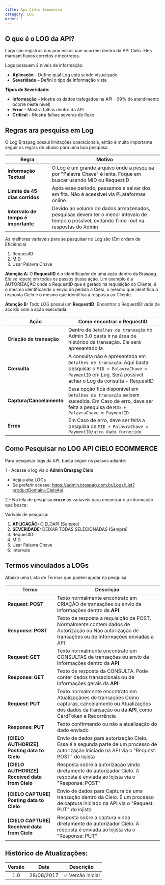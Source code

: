 ```yaml
---
title: Api Cielo Ecommerce
category: LOG
order: 1
---
```


## O que é o LOG da API?


Logs são registros dos processos que ocorrem dentro da API Cielo. Eles marcam fluxos corretos e incorretos.


Logs possuem 2 níveis de informação:

* **Aplicação** – Define qual Log está sendo visualizado
* **Severidade** – Defini o tipo de informação vista

**Tipos de Severidade:**

* **Informação** – Mostra os dados trafegados na API - 99% do atendimento ocorre neste nível)
* **Error** – Mostra falhas dentro da API 
* **Critical** – Mostra falhas severas de fluxo




## Regras ara pesquisa em Log

O Log Braspag possui limitações operacionais, então é muito importante seguir as regras de abaixo para uma boa pesquisa:

| Regra                               | Motivo                                                                                                                                   |
|-------------------------------------|------------------------------------------------------------------------------------------------------------------------------------------|
| **Informação Textual**              | O Log é um grande arquivo onde a pesquisa por "Palavra Chave" é lenta. Foque em buscar usando MID ou RequestID                           |
| **Limite de 45 dias corridos**      | Após esse periodo, passamos a salvar dos em fita. Não é acessivel via PLataformas online.                                                |
| **Intervalo de tempo é importante** | Devido ao volume de dados armazenados, pesquisas devem ter o menor intevalo de tempo o possivel, evitando Time-out na respostas do Admin |


As melhores variaveis para se pesquisar no Log são (Em ordem de Eficiência)

1. RequestID
2. MID
3. Usar Palavra Chave




**Atenção A:** O **RequestID** é o identificador de uma ação dentro da Braspag. Ele se repete em todos os passos dessa ação. Um exemplo é a AUTORIZAÇÃO onde o RequestID que é gerado na requisição do Cliente, é o mesmo identificando o envio do pedido a Cielo, o mesmo que identifica a resposta Cielo e o mesmo que identifica a resposta ao Cliente.

**Atenção B:** Todo LOG possui um **RequestID**. Encontrar o RequestID varia de acordo com a ação executada:

| Ação                     | Como encontrar o RequestID                                                                                                                                                  |
|--------------------------|-----------------------------------------------------------------------------------------------------------------------------------------------------------------------------|
| **Criação de transação** | Dentro de `Detalhes de transação` no Admin 3.0 basta ir na área de histórico da transação. Ele será apresentado la                                                          |
| **Consulta**             | A consulta não é apresentada em  `Detalhes de transação`. Aqui basta pesquisar o `MID + PalavraChave = PaymentID` em Log. Será possivel achar o Log da consulta + RequestID |
| **Captura/Cancelamento** | Essa opção fica disponivel em `Detalhes de transação` se bem sucedida. Em Caso de erro, deve ser feita a pesquisa de `MID + PalavraChave = PaymentID`                       |
| **Erros**                | Em Caso de erro, deve ser feita a pesquisa de `MID + PalavraChave = PaymentID/utro dado fornecido`                                                                          |







## Como Pesquisar no LOG API CIELO ECOMMERCE


Para pesquisar logs da API, basta seguir os passos adiante:

1 - Acesse o log via o **Admin Braspag Cielo** 
* Veja a aba LOGs
* Se preferir acesse: <https://admin.braspag.com.br/Logs/List?productDomain=CieloApi>

2 - Na tela de pesquisa **cruze** as variaveis para encontrar o a informação que busca:

Varivais de pesquisa:

1. **APLICAÇÃO:** CIELOAPI (Sempre)
2. **SEVERIDADE:** DEIXAR TODAS SELECIONADAS (Sempre)
2. RequestID
2. MID
3. Usar Palavra Chave
4. Intervalo






## Termos vinculados a LOGs

Abaixo uma Lista de Termos que podem ajudar na pesquisa:

| Termo                                          | Descrição                                                                                                                                                                  |
|------------------------------------------------|----------------------------------------------------------------------------------------------------------------------------------------------------------------------------|
| **Request: POST**                              | Texto normalmente encontrato em CRIAÇÃO de transações ou envio de informações dentro da **API**                                                                            |
| **Response: POST**                             | Texto de resposta a requisição de POST. Normalmente contem dados de Autorização ou Não autorização de transações ou de informações enviadas a API                          |
| **Request: GET**                               | Texto normalmente encontrato em CONSULTAS de transações ou envio de informações dentro da **API**                                                                          |
| **Response: GET**                              | Texto de resposta da CONSULTA. Pode conter dados transacionais ou de informações gerais da **API**                                                                         |
| **Request: PUT**                               | Texto normalmente encontrato em Atualizaçãoes de transações Como capturas, cancelamento ou Atualizações dos dados da transação ou da **API**, como CardToken e Recorrência |
| **Response: PUT**                              | Texto confirmando ou não a atualização do dado enviado                                                                                                                     |
| **[CIELO AUTHORIZE] Posting data to Cielo**    | Envio de dados para autorização Cielo. Essa é a segunda parte de um processo de autorização iniciado na API via o "Request: POST" do lojista                               |
| **[CIELO AUTHORIZE] Received data from Cielo** | Resposta sobre a autorização vinda diretamente do autorizador Cielo. A resposta é enviada ao lojista via o "Response: POST"                                                |
| **[CIELO CAPTURE] Posting data to Cielo**      | Envio de dados para Captura de uma transação dentro da Cielo. É um processo de captura iniciado na API via o "Request: PUT" do lojista                                     |
| **[CIELO CAPTURE] Received data from Cielo**   | Resposta sobre a captura vinda diretamente do autorizador Cielo. A resposta é enviada ao lojista via o "Response: PUT"                                                     |






## Histórico de Atualizações:

| Versão | Data       | Descrição                                                                                                      |
|:------:|------------|----------------------------------------------------------------------------------------------------------------|
| 1.0    | 28/08/2017 | ✓ Versão inicial                                                                                               |








